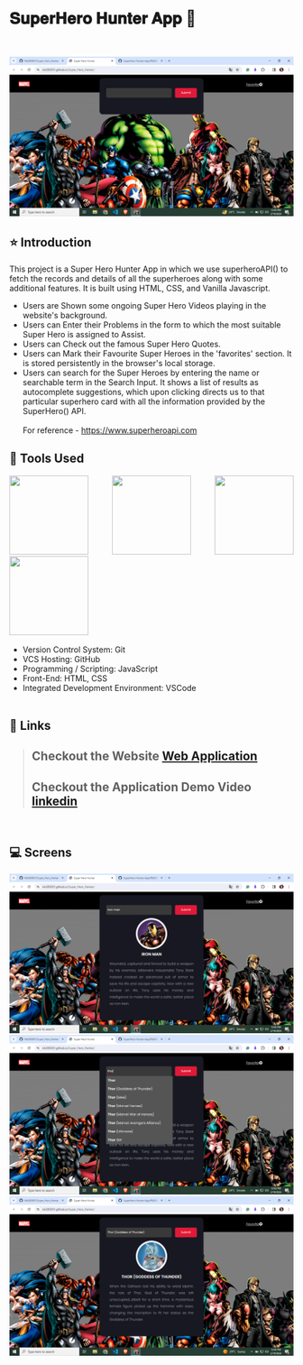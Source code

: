 # 𝐒𝐮𝐩𝐞𝐫𝐇𝐞𝐫𝐨 𝐇𝐮𝐧𝐭𝐞𝐫 𝐀𝐩𝐩 🚀

<br/>
<p align="center">
<img src="Readme_img/Screenshot (91).png">
</p>

## ⭐ Introduction

This project is a Super Hero Hunter App in which we use superheroAPI() to fetch the records and details of all the superheroes along with some additional features. It is built using HTML, CSS, and Vanilla Javascript.

-  Users are Shown some ongoing Super Hero Videos playing in the website's background.
-  Users can Enter their Problems in the form to which the most suitable Super Hero is assigned to Assist.
-  Users can Check out the famous Super Hero Quotes.
-  Users can Mark their Favourite Super Heroes in the 'favorites' section. It is stored persistently in the browser's local storage.
-  Users can search for the Super Heroes by entering the name or searchable term in the Search Input. It shows a list of results as autocomplete suggestions, which upon clicking directs us to that particular superhero card with all the information provided by the SuperHero() API.
   <br/>
   <br/>
   For reference - https://www.superheroapi.com <br>

   
## 🔨 Tools Used

<p align="justify">
<img height="140" width="140" src="https://www.w3.org/html/logo/downloads/HTML5_Logo_256.png">
<img height="140" width="140" src="https://logodix.com/logo/470309.png">
<img height="140" width="140" src="https://upload.wikimedia.org/wikipedia/commons/6/6a/JavaScript-logo.png">
<img height="140" width="140" src="https://code.visualstudio.com/assets/apple-touch-icon.png">
</p>

-  Version Control System: Git
-  VCS Hosting: GitHub
-  Programming / Scripting: JavaScript
-  Front-End: HTML, CSS
-  Integrated Development Environment: VSCode
   <br/>
   <br/>

   
## 🔗 Links

> ## Checkout the Website [Web Application](https://nik385001.github.io/Super_Hero_Hanter/)
>
> ## Checkout the Application Demo Video [linkedin](https://www.linkedin.com/feed/update/urn:li:activity:7165032929834864640/)

<br/>

## 💻 Screens

<p align="justify">
<img src="Readme_img/Screenshot (92).png">
<img src="Readme_img/Screenshot (93).png">
<img src="Readme_img/Screenshot (94).png">
</p>
<br/>

